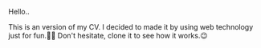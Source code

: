 Hello..

This is an version of my CV. I decided to made it by using
web technology just for fun.🤗😅 
Don't hesitate, clone it to see how it works.😉